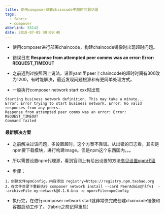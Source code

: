 ```yaml
---
title: 使用composer部署chaincode中超时问题记录
tags:
  - fabric
  - composer
abbrlink: 58142
date: 2018-07-05 00:09:48
---
```


- 使用composer进行部署chaincode，构建chaincode镜像时出现超时问题。
- 错误日志 **Response from attempted peer comms was an error: Error: REQUEST_TIMEOUT**
- 之前遇到过按照网上说法，设置yaml里peer上chaincode的超时时间有300改为1200，有时能解决，最近发现问题根源和有更简单处理方式。


- 一般执行composer network start xxx时出现

```
Starting business network definition. This may take a minute...
Error: Error trying to start business network. Error: No valid responses from any peers.
Response from attempted peer comms was an error: Error: REQUEST_TIMEOUT
Command failed
```

#### 最新解决方案

- 之前解决过该问题，多设置超时，这个方案不靠谱。从出错的日志看，其实是npm要下载模块，进行构建image。但是npm这个东西国内。。。
- 所以需要设置npm代理源，看到官网上有给出设置的方法[参见设置npm代理](https://hyperledger.github.io/composer/latest/managing/connector-information)

- 步骤：

```
1，创建文件npmConfig，内容添加 registry=https://registry.npm.taobao.org
2，在文件目录下重新执行 composer network install --card PeerAdmin@hlfv1  --archiveFile my-network@0.1.6.bna -o npmrcFile=npmConfig

```
- 执行完，在进行composer network start就非常快完成创建chaincode镜像和容器启动工作了。（fabric之前记得重启）